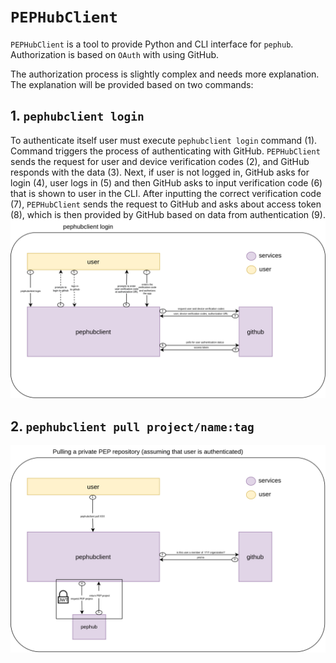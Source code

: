 # `PEPHubClient`

`PEPHubClient` is a tool to provide Python and CLI interface for `pephub`.
Authorization is based on `OAuth` with using GitHub.

The authorization process is slightly complex and needs more explanation.
The explanation will be provided based on two commands:


## 1. `pephubclient login`
To authenticate itself user must execute `pephubclient login` command (1).
Command triggers the process of authenticating with GitHub.
`PEPHubClient` sends the request for user and device verification codes (2), and
GitHub responds with the data (3). Next, if user is not logged in, GitHub
asks for login (4), user logs in (5) and then GitHub asks to input 
verification code (6) that is shown to user in the CLI. 
After inputting the correct verification code (7), `PEPHubClient`
sends the request to GitHub and asks about access token (8), which is then
provided by GitHub based on data from authentication (9).
![](static/pephubclient_login.png)


## 2. `pephubclient pull project/name:tag`
![](static/pephubclient_pull.png)
